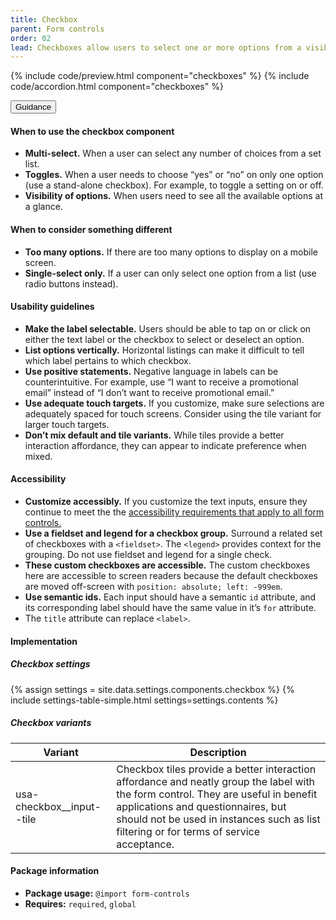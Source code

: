 ```yaml
---
title: Checkbox
parent: Form controls
order: 02
lead: Checkboxes allow users to select one or more options from a visible list.
---
```


{% include code/preview.html component="checkboxes" %}
{% include code/accordion.html component="checkboxes" %}

<div class="usa-accordion usa-accordion--bordered site-accordion-docs">
  <button class="usa-button-unstyled usa-accordion__button"
      aria-expanded="true" aria-controls="checkbox-docs">
    Guidance
  </button>
  <div id="checkbox-docs" aria-hidden="false" class="usa-accordion__content site-component-usage">
    <h4>When to use the checkbox component</h4>
    <ul class="usa-content-list">
      <li>
        <strong>Multi-select.</strong> When a user can select any number of
        choices from a set list.
      </li>
      <li>
        <strong>Toggles.</strong> When a user needs to choose “yes” or “no” on
        only one option (use a stand-alone checkbox). For example, to toggle a
        setting on or off.
      </li>
      <li>
        <strong>Visibility of options.</strong> When users need to see all the
        available options at a glance.
      </li>
    </ul>
    <h4>When to consider something different</h4>
    <ul class="usa-content-list">
      <li>
        <strong>Too many options.</strong> If there are too many options to
        display on a mobile screen.
      </li>
      <li>
        <strong>Single-select only.</strong> If a user can only select one
        option from a list (use radio buttons instead).
      </li>
    </ul>
    <h4>Usability guidelines</h4>
    <ul class="usa-content-list">
      <li>
        <strong>Make the label selectable.</strong> Users should be able to tap
        on or click on either the text label or the checkbox to select or deselect an option.
      </li>
      <li>
        <strong>List options vertically.</strong> Horizontal listings can make it
        difficult to tell which label pertains to which checkbox.
      </li>
      <li>
        <strong>Use positive statements.</strong> Negative language in labels can
        be counterintuitive. For example, use “I want to receive a promotional
        email” instead of “I don’t want to receive promotional email.”
      </li>
      <li>
        <strong>Use adequate touch targets.</strong> If you customize, make sure
        selections are adequately spaced for touch screens. Consider using the tile variant for larger touch targets.
      </li>
      <li>
        <strong>Don’t mix default and tile variants.</strong> While tiles provide a better interaction affordance, they can appear to indicate preference when mixed.
      </li>
    </ul>
    <h4 class="usa-heading">Accessibility</h4>
    <ul class="usa-content-list">
      <li>
        <strong>Customize accessibly.</strong> If you customize the text inputs,
        ensure they continue to meet the the
        <a href="{{ site.baseurl }}/form-controls/">
          accessibility requirements that apply to all form controls.
        </a>
      </li>
      <li>
        <strong>Use a fieldset and legend for a checkbox group.</strong>
        Surround a related set of checkboxes with a <code>&lt;fieldset&gt;</code>.
        The <code>&lt;legend&gt;</code> provides context for the grouping.
        Do not use fieldset and legend for a single check.
      </li>
      <li>
        <strong>These custom checkboxes are accessible.</strong> The custom
        checkboxes here are accessible to screen readers because the default
        checkboxes are moved off-screen with <code>position: absolute; left: -999em</code>.
      </li>
      <li>
        <strong>Use semantic ids.</strong> Each input should have a semantic
        <code>id</code> attribute, and its corresponding label should have the
        same value in it’s <code>for</code> attribute.
      </li>
      <li>
        The <code>title</code> attribute can replace <code>&lt;label&gt;</code>.
      </li>
    </ul>
    <h4 class="usa-heading">Implementation</h4>
    <h5 id="component-settings-checkbox">Checkbox settings</h5>
    {% assign settings = site.data.settings.components.checkbox %}
    {% include settings-table-simple.html
      settings=settings.contents
    %}
    <h5 id="component-variants-checkbox">Checkbox variants</h5>
    <table class="usa-table--borderless site-table-responsive site-table-simple" aria-labelledby="component-variants">
        <thead>
          <tr>
            <th scope="col" class="flex-6">Variant</th>
            <th scope="col" class="flex-6">Description</th>
          </tr>
        </thead>
        <tbody class="font-mono-2xs">
          <tr>
            <td data-title="Variant" class="flex-6">usa-checkbox__input--tile</td>
            <td data-title="Description" class="flex-6">
              <span class="font-lang-3xs">
                Checkbox tiles provide a better interaction affordance and neatly group the label with the form control. They are useful in benefit applications and questionnaires, but should not be used in instances such as list filtering or for terms of service acceptance.
              </span>
            </td>
          </tr>
        </tbody>
      </table>
    <h4 class="usa-heading">Package information</h4>
    <ul class="usa-content-list">
      <li>
        <strong>Package usage:</strong> <code>@import form-controls</code>
      </li>
      <li>
        <strong>Requires:</strong> <code>required</code>, <code>global</code>
      </li>
    </ul>
  </div>
</div>

